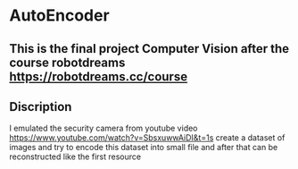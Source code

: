 # AutoEncoder
This is the final project Computer Vision after the course robotdreams https://robotdreams.cc/course
---

## Discription
I emulated the security camera from youtube video https://www.youtube.com/watch?v=SbsxuwwAiDI&t=1s
create a dataset of images and try to encode this dataset into small file and after that can be reconstructed like the first resource

